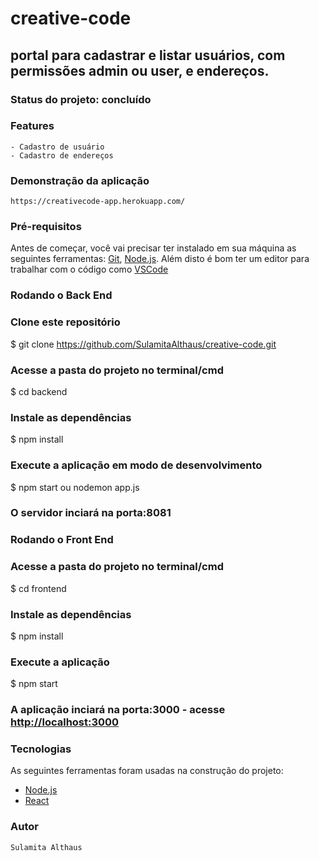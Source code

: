 # creative-code
## portal para cadastrar e listar usuários, com permissões admin ou user, e endereços.

### Status do projeto: concluído

### Features
    - Cadastro de usuário
    - Cadastro de endereços

    
### Demonstração da aplicação 
    https://creativecode-app.herokuapp.com/

### Pré-requisitos
Antes de começar, você vai precisar ter instalado em sua máquina as seguintes ferramentas:
[Git](https://git-scm.com), [Node.js](https://nodejs.org/en/). 
Além disto é bom ter um editor para trabalhar com o código como [VSCode](https://code.visualstudio.com/)


### Rodando o Back End

### Clone este repositório
$ git clone https://github.com/SulamitaAlthaus/creative-code.git

### Acesse a pasta do projeto no terminal/cmd
$ cd backend

### Instale as dependências
$ npm install

### Execute a aplicação em modo de desenvolvimento
$ npm start ou nodemon app.js

### O servidor inciará na porta:8081 

### Rodando o Front End

### Acesse a pasta do projeto no terminal/cmd
$ cd frontend

### Instale as dependências
$ npm install


### Execute a aplicação 
$ npm start 

### A aplicação inciará na porta:3000 - acesse <http://localhost:3000>

### Tecnologias

As seguintes ferramentas foram usadas na construção do projeto:

- [Node.js](https://nodejs.org/en/)
- [React](https://pt-br.reactjs.org/)

### Autor
    Sulamita Althaus 